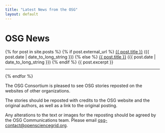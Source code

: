 ```yaml
---
title: "Latest News from the OSG"
layout: default
---
```


<h1>OSG News</h1>

{% for post in site.posts %}
{% if post.external_url %}
<a href="{{ post.external_url }}">{{ post.title }}</a> ({{ post.date | date_to_long_string }})
{% else %}
<a href="{{ post.url | relative_url }}">{{ post.title }}</a> ({{ post.date | date_to_long_string }})
{% endif %}
{{ post.excerpt }}
<hr/>
{% endfor %}

The OSG Consortium is pleased to see OSG stories reposted on the websites of other organizations.

The stories should be reposted with credits to the OSG website and the original authors, as well as a link to the original posting.

Any alterations to the text or images for the reposting should be agreed by the OSG Communications team.  Please email [osg-contact@opensciencegrid.org](mailto:osg-contact@opensciencegrid.org).


